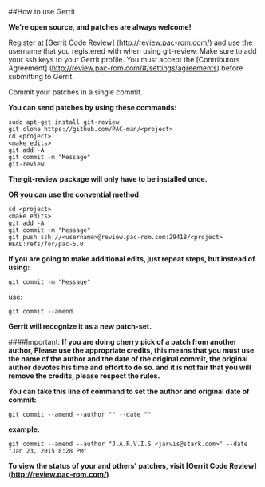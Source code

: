 ##How to use Gerrit

**We're open source, and patches are always welcome!**

Register at [Gerrit Code Review] (http://review.pac-rom.com/) and use the username that you registered with when using git-review.
Make sure to add your ssh keys to your Gerrit profile.
You must accept the [Contributors Agreement] (http://review.pac-rom.com/#/settings/agreements) before submitting to Gerrit.

Commit your patches in a single commit.

**You can send patches by using these commands:**

    sudo apt-get install git-review
    git clone https://github.com/PAC-man/<project>
    cd <project>
    <make edits>
    git add -A
    git commit -m "Message"
    git-review

**The git-review package will only have to be installed once.**

**OR you can use the convential method:**

    cd <project>
    <make edits>
    git add -A
    git commit -m "Message"
    git push ssh://<username>@review.pac-rom.com:29418/<project> HEAD:refs/for/pac-5.0

**If you are going to make additional edits, just repeat steps, but instead of using:**

    git commit -m "Message"

use:

    git commit --amend

**Gerrit will recognize it as a new patch-set.**

####Important:
**If you are doing cherry pick of a patch from another author, Please use the appropriate credits,
this means that you must use the name of the author and the date of the original commit,
the original author devotes his time and effort to do so. and it is not fair that you will remove the credits,
please respect the rules.**

**You can take this line of command to set the author and original date of commit:**

    git commit --amend --author "" --date ""

**example:**

    git commit --amend --author "J.A.R.V.I.S <jarvis@stark.com>" --date "Jan 23, 2015 8:28 PM"

**To view the status of your and others' patches, visit [Gerrit Code Review] (http://review.pac-rom.com/)**
